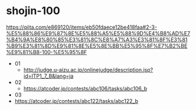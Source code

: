 # shojin-100

https://qiita.com/e869120/items/eb50fdaece12be418faa#2-3-%E5%88%86%E9%87%8E%E5%88%A5%E5%88%9D%E4%B8%AD%E7%B4%9A%E8%80%85%E3%81%8C%E8%A7%A3%E3%81%8F%E3%81%B9%E3%81%8D%E9%81%8E%E5%8E%BB%E5%95%8F%E7%B2%BE%E9%81%B8-100-%E5%95%8F

- 01
  - http://judge.u-aizu.ac.jp/onlinejudge/description.jsp?id=ITP1_7_B&lang=ja
- 02
  - https://atcoder.jp/contests/abc106/tasks/abc106_b
- 03
- https://atcoder.jp/contests/abc122/tasks/abc122_b
